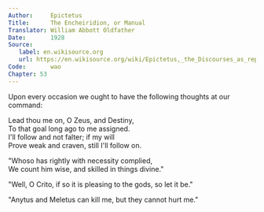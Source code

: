 ```yaml
---
Author:     Epictetus  
Title:      The Encheiridion, or Manual  
Translator: William Abbott Oldfather  
Date:       1928  
Source: 
   label: en.wikisource.org
   url: https://en.wikisource.org/wiki/Epictetus,_the_Discourses_as_reported_by_Arrian,_the_Manual,_and_Fragments/Manual 
Code:       wao  
Chapter: 53
---
```


Upon every occasion we ought to have the following thoughts at our command:

Lead thou me on, O Zeus, and Destiny,  
To that goal long ago to me assigned.  
I'll follow and not falter; if my will  
Prove weak and craven, still I'll follow on.

"Whoso has rightly with necessity complied,  
We count him wise, and skilled in things divine."

"Well, O Crito, if so it is pleasing to the gods, so let it be."

"Anytus and Meletus can kill me, but they cannot hurt me."

